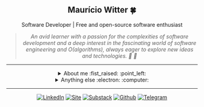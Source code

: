 
  <div align="center">
    <h2> Maurício Witter 🍀 </h2>
    <span> Software Developer | Free and open-source software enthusiast </span>
  </div>

  <div align="center">
    
  </div>
      
  <div align="center">
    <blockquote>
        <i>An avid learner with a passion for the complexities of software development and a deep interest in the fascinating world of software engineering and Ο(algorithms), always eager to explore new ideas and technologies. 🐧 🦀 </i>
    </blockquote>
  </div>

  <hr />

  <details closed align="center">
  <summary>  About me :fist_raised: :point_left: </summary>

  ---

  Hey there!! I am Maurício, aka [**@rwietter**](https://rwietterc.xyz/) :wave:

  I adopt the philosophy "**Learn in Public**" and with that, everything I learn, I tend to translate in a simple way to the public. I love writing about software engineering and technology on my website [rwietter](https://rwietterc.xyz/) and [substack](https://rwietter.substack.com/)

  I have experience with Dev-Ops, Distributed Systems Development, and Back-end APIs. My main knowledge in technologies are **Typescript**, **Node**, **Docker**, **React**, **Svelte**. I am also comfortable using **Vue**, **Rust**, and **Java**.

  My main abilities include designing pretty library APIs, applying software testing methodologies, API modeling following software design principles, and refactoring clunky code into nice abstractions.

      
  </details>

  <details closed>
    <summary align="center"> Anything else :electron: :computer: </summary>
    <div align="right">
      <img width="230" height="230" align="right" title="A Tux icon" src="https://i.imgur.com/sgOrQYi.png"/>
    </div>
    <p><strong>16/05/2023: </strong> 🌔 Waning Crescent (0.867)
</p>
    <p><strong>OS: </strong> Arch Linux
 ● Kernel v6.3.1
</p>
    <p><strong>Shell: </strong> SH
</p>
    <p><strong>Uptime: </strong> up 14 hours, 36 minutes
</p>
    <p><strong>Used Mem: </strong> 7,2Gi
</p>
    <p><strong>Last commit: </strong> main 12 hours ago
</p>

  <div>
    <hr />
    <h4>Astronomy Picture of the Day | <a href=https://apod.nasa.gov/apod/image/2305/EagleDeep_Lacroce_2047.jpg>M16: Eagle Nebula Deep Field</a></h4>
    <img src="src/assets/astronomy_d88d34c2-5adc-4e38-b4bc-da021232c087.png" width="100%" height="100%"/>
  </div>
  </details>

  <hr />

  <div align="center">

  [![LinkedIn](https://img.shields.io/badge/linkedin-%230077B5.svg?style=for-the-badge&logo=linkedin&logoColor=white)](https://www.linkedin.com/in/rwietter/)
  [![Site](https://img.shields.io/badge/-Site-000?style=for-the-badge&logo=medium&logoColor=fff)](https://rwietterc.xyz)
  [![Substack](https://img.shields.io/badge/-Substack-fff?style=for-the-badge&logo=substack&logoColor=orange)](https://rwietter.substack.com)
  [![Github](https://img.shields.io/badge/github-%23181717.svg?style=for-the-badge&logo=github&logoColor=white)](https://github.com/rwietter)
  [![Telegram](https://img.shields.io/badge/-Telegram-007ACC?style=for-the-badge&logo=telegram&logoColor=white)](https://telegram.me/rwietter)

  </div>
  